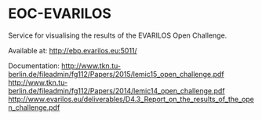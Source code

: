 # EOC-EVARILOS
Service for visualising the results of the EVARILOS Open Challenge.

Available at: http://ebp.evarilos.eu:5011/

Documentation:
http://www.tkn.tu-berlin.de/fileadmin/fg112/Papers/2015/lemic15_open_challenge.pdf
http://www.tkn.tu-berlin.de/fileadmin/fg112/Papers/2014/lemic14_open_challenge.pdf
http://www.evarilos.eu/deliverables/D4.3_Report_on_the_results_of_the_open_challenge.pdf
